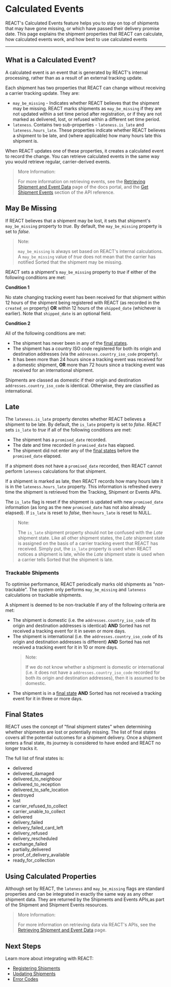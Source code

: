 # Calculated Events

REACT's Calculated Events feature helps you to stay on top of shipments that may have gone missing, or which have passed their delivery promise date. This page explains the shipment properties that REACT can calculate, how calculated events work, and how best to use calculated events

---

## What is a Calculated Event?

A calculated event is an event that is generated by REACT's internal processing, rather than as a result of an external tracking update. 

Each shipment has two properties that REACT can change without receiving a carrier tracking update. They are:

* `may_be_missing` - Indicates whether REACT believes that the shipment may be missing. REACT marks shipments as `may_be_missing` if they are not updated within a set time period after registration, or if they are not marked as delivered, lost, or refused within a different set time period. 
* `lateness`. Contains two sub-properties - `lateness.is_late` and `lateness.hours_late`. These properties indicate whether REACT believes a shipment to be late, and (where applicable) how many hours late this shipment is. 

When REACT updates one of these properties, it creates a calculated event to record the change. You can retrieve calculated events in the same way you would retrieve regular, carrier-derived events.

> <span class="note-header">More Information:</span>
>
> For more information on retrieving events, see the [Retrieving Shipment and Event Data](/react/help/retrieving-data.html) page of the docs portal, and the [Get Shipment Events](https://docs.sorted.com/react/api/#GetShipmentEvents) section of the API reference.

## May Be Missing

If REACT believes that a shipment may be lost, it sets that shipment's `may_be_missing` property to _true_. By default, the `may_be_missing` property is set to _false_. 

> <span class="note-header">Note:</span>
>
> `may_be_missing` is always set based on REACT's internal calculations. A `may_be_missing` value of _true_ does not mean that the carrier has notified Sorted that the shipment may be missing.

REACT sets a shipment's `may_be_missing` property to _true_ if either of the following conditions are met:

**Condition 1**

No state changing tracking event has been received for that shipment within 12 hours of the shipment being registered with REACT (as recorded in the `created_on` property) **OR** within 12 hours of the `shipped_date` (whichever is earlier). Note that `shipped_date` is an optional field.

**Condition 2**

All of the following conditions are met:

* The shipment has never been in any of the [final states](/react/help/calc-events.html#final-states).
* The shipment has a country ISO code registered for both its origin and destination addresses (via the `addresses.country_iso_code` property).
* It has been more than 24 hours since a tracking event was received for a domestic shipment, **OR** more than 72 hours since a tracking event was received for an international shipment. 

Shipments are classed as domestic if their origin and destination `addresses.country_iso_code` is identical. Otherwise, they are classified as international.

## Late 

The `lateness.is_late` property denotes whether REACT believes a shipment to be late. By default, the `is_late` property is set to _false_. REACT sets `is_late` to _true_ if all of the following conditions are met:

* The shipment has a `promised_date` recorded. 
* The date and time recorded in `promised_date` has elapsed.
* The shipment did not enter any of the [final states](/react/help/calc-events.html#final-states) before the `promised_date` elapsed.

If a shipment does not have a `promised_date` recorded, then REACT cannot perform `lateness` calculations for that shipment. 

If a shipment is marked as late, then REACT records how many hours late it is in the `lateness.hours_late` property. This information is refreshed every time the shipment is retrieved from the Tracking, Shipment or Events APIs.

The `is_late` flag is reset if the shipment is updated with new `promised_date` information (as long as the new `promised_date` has not also already elapsed). If `is_late` is reset to _false_, then `hours_late` is reset to NULL. 

> <span class="note-header">Note:</span>
>
> The `is_late` shipment property should not be confused with the _Late_ shipment state. Like all other shipment states, the _Late_ shipment state is assigned on the basis of a carrier tracking event that REACT has received. Simply put, the `is_late` property is used when REACT notices a shipment is late, while the _Late_ shipment state is used when a carrier tells Sorted that the shipment is late. 

### Trackable Shipments

To optimise performance, REACT periodically marks old shipments as "non-trackable". The system only performs `may_be_missing` and `lateness` calculations on trackable shipments.

A shipment is deemed to be non-trackable if any of the following criteria are met:

* The shipment is domestic (i.e. the `addresses.country_iso_code` of its origin and destination addresses is identical) **AND** Sorted has not received a tracking event for it in seven or more days.
* The shipment is international (i.e. the `addresses.country_iso_code` of its origin and destination addresses is different) **AND** Sorted has not received a tracking event for it in 10 or more days.
   > <span class="note-header">Note:</span>
   >
   > If we do not know whether a shipment is domestic or international (i.e. it does not have a `addresses.country_iso_code` recorded for both its origin and destination addresses), then it is assumed to be domestic.
* The shipment is in a [final state](/react/help/calc-events.html#final-states) **AND** Sorted has not received a tracking event for it in three or more days.

## Final States

REACT uses the concept of "final shipment states" when determining whether shipments are lost or potentially missing. The list of final states covers all the potential outcomes for a shipment delivery. Once a shipment enters a final state, its journey is considered to have ended and REACT no longer tracks it.

The full list of final states is:

* delivered  
* delivered_damaged  
* delivered\_to_neighbour  
* delivered\_to_reception  
* delivered\_to\_safe_location  
* destroyed  
* lost
* carrier\_refused\_to_collect  
* carrier\_unable\_to_collect  
* delivered  
* delivery_failed  
* delivery\_failed\_card_left  
* delivery_refused  
* delivery_rescheduled  
* exchange_failed  
* partially_delivered  
* proof\_of\_delivery_available  
* ready\_for_collection

## Using Calculated Properties

Although set by REACT, the `lateness` and `may_be_missing` flags are standard properties and can be integrated in exactly the same way as any other shipment data. They are returned by the Shipments and Events APIs,as part of the Shipment and Shipment Events resources.

> <span class="note-header">More Information:</span>
>
> For more information on retrieving data via REACT's APIs, see the [Retrieving Shipment and Event Data](/react/help/retrieving-data.html) page.

## Next Steps

Learn more about integrating with REACT:

* [Registering Shipments](/react/help/registering-shipments.html)
* [Updating Shipments](/react/help/updating-shipments.html)
* [Error Codes](/react/help/error-codes.html)
